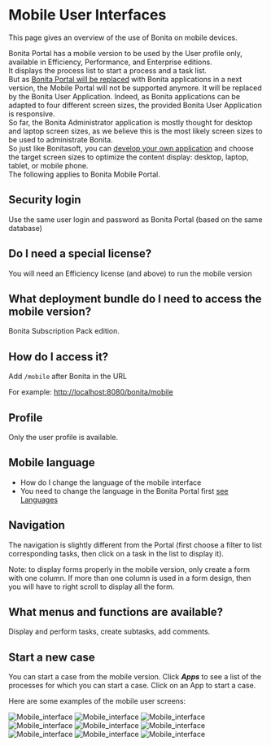 # Mobile User Interfaces

This page gives an overview of the use of Bonita on mobile devices.  

Bonita Portal has a mobile version to be used by the User profile only, available in Efficiency, Performance, and Enterprise editions.  
It displays the process list to start a process and a task list.  
But as [Bonita Portal will be replaced](bonita-bpm-portal-interface-overview.md) with Bonita applications in a next version, the Mobile Portal will not be supported anymore. It will be replaced by the Bonita User Application. Indeed, as Bonita applications can be adapted to four different screen sizes, the provided Bonita User Application is responsive.  
So far, the Bonita Administrator application is mostly thought for desktop and laptop screen sizes, as we believe this is the most likely screen sizes to be used to administrate Bonita.  
So just like Bonitasoft, you can [develop your own application](key-concepts.md) and choose the target screen sizes to optimize the content display: desktop, laptop, tablet, or mobile phone.  
The following applies to Bonita Mobile Portal.

## Security login

Use the same user login and password as Bonita Portal (based on the same database)

## Do I need a special license?

You will need an Efficiency license (and above) to run the mobile version

## What deployment bundle do I need to access the mobile version?

Bonita Subscription Pack edition.

## How do I access it?

Add `/mobile` after Bonita in the URL

For example: [http://localhost:8080/bonita/mobile](http://localhost:8080/bonita/mobile)

## Profile

Only the user profile is available.

## Mobile language

* How do I change the language of the mobile interface
* You need to change the language in the Bonita Portal first
[see Languages](languages.md)

## Navigation

The navigation is slightly different from the Portal (first choose a filter to list corresponding tasks, then click on a task in the list to display it).

Note: to display forms properly in the mobile version, only create a form with one column. If more than one column is used in a form design, then you will have to right scroll to display all the form.

## What menus and functions are available?

Display and perform tasks, create subtasks, add comments.

## Start a new case

You can start a case from the mobile version. Click **_Apps_** to see a list of the processes for which you can start a case. Click on an App to start a case.

Here are some examples of the mobile user screens:

![Mobile_interface](images/images-6_0/mobile7.x_0.login.png) ![Mobile_interface](images/images-6_0/mobile7.x_1b.tasksapps.png) ![Mobile_interface](images/images-6_0/mobile7.x_2.available.png) ![Mobile_interface](images/images-6_0/mobile7.x_3.todo.png) ![Mobile_interface](images/images-6_0/mobile7.x_4.tasks.png) ![Mobile_interface](images/images-6_0/mobile7.x_7.step1_comments.png) ![Mobile_interface](images/images-6_0/mobile7.x_8.step1_details.png) ![Mobile_interface](images/images-6_0/mobile7.x_9.step1_subtasks.png) ![Mobile_interface](images/images-6_0/mobile7.x_6.addsubtask2.png)

